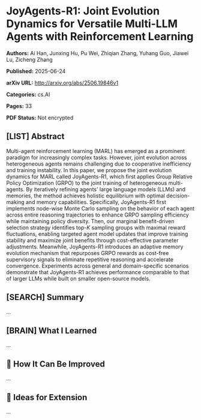 # JoyAgents-R1: Joint Evolution Dynamics for Versatile Multi-LLM Agents with Reinforcement Learning

**Authors:** Ai Han, Junxing Hu, Pu Wei, Zhiqian Zhang, Yuhang Guo, Jiawei Lu, Zicheng Zhang

**Published:** 2025-06-24

**arXiv URL:** http://arxiv.org/abs/2506.19846v1

**Categories:** cs.AI

**Pages:** 33

**PDF Status:** Not encrypted

## [LIST] Abstract

Multi-agent reinforcement learning (MARL) has emerged as a prominent paradigm
for increasingly complex tasks. However, joint evolution across heterogeneous
agents remains challenging due to cooperative inefficiency and training
instability. In this paper, we propose the joint evolution dynamics for MARL
called JoyAgents-R1, which first applies Group Relative Policy Optimization
(GRPO) to the joint training of heterogeneous multi-agents. By iteratively
refining agents' large language models (LLMs) and memories, the method achieves
holistic equilibrium with optimal decision-making and memory capabilities.
Specifically, JoyAgents-R1 first implements node-wise Monte Carlo sampling on
the behavior of each agent across entire reasoning trajectories to enhance GRPO
sampling efficiency while maintaining policy diversity. Then, our marginal
benefit-driven selection strategy identifies top-$K$ sampling groups with
maximal reward fluctuations, enabling targeted agent model updates that improve
training stability and maximize joint benefits through cost-effective parameter
adjustments. Meanwhile, JoyAgents-R1 introduces an adaptive memory evolution
mechanism that repurposes GRPO rewards as cost-free supervisory signals to
eliminate repetitive reasoning and accelerate convergence. Experiments across
general and domain-specific scenarios demonstrate that JoyAgents-R1 achieves
performance comparable to that of larger LLMs while built on smaller
open-source models.

## [SEARCH] Summary

...

## [BRAIN] What I Learned

...

## 🔬 How It Can Be Improved

...

## 🧪 Ideas for Extension

...
